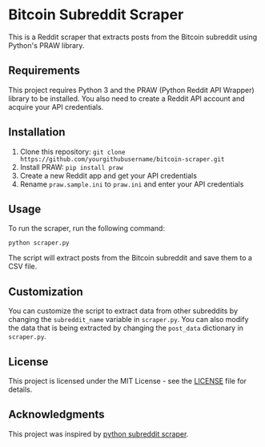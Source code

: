 # Bitcoin Subreddit Scraper

This is a Reddit scraper that extracts posts from the Bitcoin subreddit using Python's PRAW library.

## Requirements

This project requires Python 3 and the PRAW (Python Reddit API Wrapper) library to be installed. You also need to create a Reddit API account and acquire your API credentials.

## Installation

1. Clone this repository: `git clone https://github.com/yourgithubusername/bitcoin-scraper.git`
2. Install PRAW: `pip install praw`
3. Create a new Reddit app and get your API credentials
4. Rename `praw.sample.ini` to `praw.ini` and enter your API credentials

## Usage

To run the scraper, run the following command:

```
python scraper.py
```

The script will extract posts from the Bitcoin subreddit and save them to a CSV file.

## Customization

You can customize the script to extract data from other subreddits by changing the `subreddit_name` variable in `scraper.py`. You can also modify the data that is being extracted by changing the `post_data` dictionary in `scraper.py`. 

## License

This project is licensed under the MIT License - see the [LICENSE](LICENSE) file for details.

## Acknowledgments

This project was inspired by [python subreddit scraper](https://github.com/bancolombia/python-subreddit-scraper).